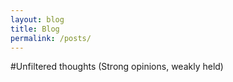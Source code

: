```yaml
---
layout: blog
title: Blog
permalink: /posts/
---
```


#Unfiltered thoughts
(Strong opinions, weakly held)
